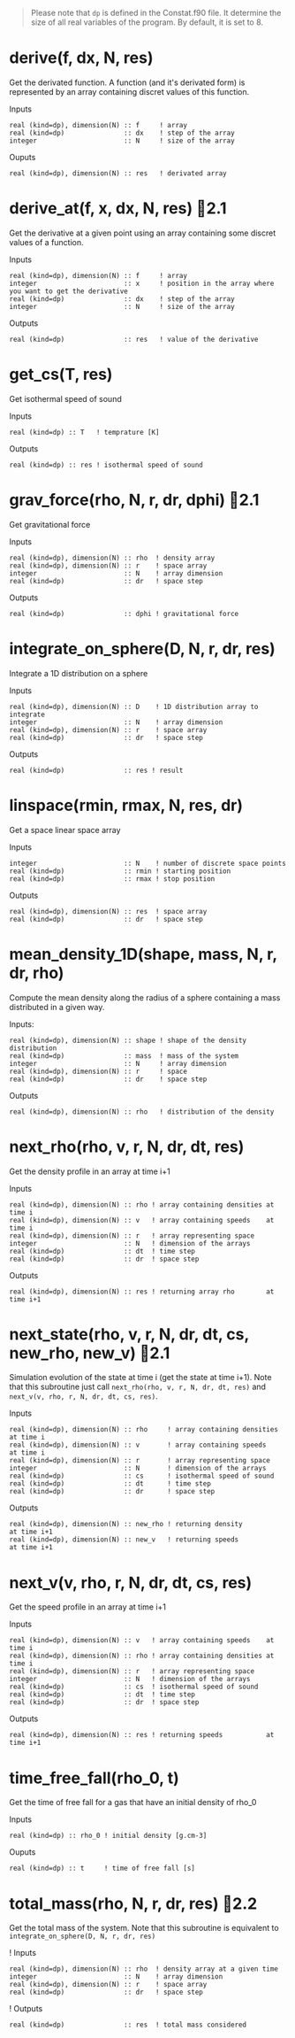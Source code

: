 > Please note that `dp` is defined in the Constat.f90 file. It determine the size of all real variables of the program. By default, it is set to 8.

# derive(f, dx, N, res)

Get the derivated function. A function (and it's derivated form) is represented by an array containing discret values of this function.

Inputs
```Fortran
real (kind=dp), dimension(N) :: f     ! array
real (kind=dp)               :: dx    ! step of the array
integer                      :: N     ! size of the array
```

Ouputs
```Fortran
real (kind=dp), dimension(N) :: res   ! derivated array
```

# derive_at(f, x, dx, N, res) 🔰2.1

Get the derivative at a given point using an array containing some discret values of a function.

Inputs
```Fortran
real (kind=dp), dimension(N) :: f     ! array
integer                      :: x     ! position in the array where you want to get the derivative
real (kind=dp)               :: dx    ! step of the array
integer                      :: N     ! size of the array
```

Outputs
```Fortran
real (kind=dp)               :: res   ! value of the derivative
```

# get_cs(T, res)

Get isothermal speed of sound

Inputs
```Fortran
real (kind=dp) :: T   ! temprature [K]
```

Outputs
```Fortran
real (kind=dp) :: res ! isothermal speed of sound
```

# grav_force(rho, N, r, dr, dphi) 🔰2.1

Get gravitational force

Inputs
```Fortran
real (kind=dp), dimension(N) :: rho  ! density array
real (kind=dp), dimension(N) :: r    ! space array
integer                      :: N    ! array dimension
real (kind=dp)               :: dr   ! space step
```

Outputs
```Fortran
real (kind=dp)               :: dphi ! gravitational force
```

# integrate_on_sphere(D, N, r, dr, res)

Integrate a 1D distribution on a sphere

Inputs
```Fortran
real (kind=dp), dimension(N) :: D    ! 1D distribution array to integrate
integer                      :: N    ! array dimension
real (kind=dp), dimension(N) :: r    ! space array
real (kind=dp)               :: dr   ! space step
```

Outputs
```Fortran
real (kind=dp)               :: res ! result
```

# linspace(rmin, rmax, N, res, dr)

Get a space linear space array

Inputs
```Fortran
integer                      :: N    ! number of discrete space points
real (kind=dp)               :: rmin ! starting position
real (kind=dp)               :: rmax ! stop position
```

Outputs
```Fortran
real (kind=dp), dimension(N) :: res  ! space array
real (kind=dp)               :: dr   ! space step
```

# mean_density_1D(shape, mass, N, r, dr, rho)

Compute the mean density along the radius of a sphere containing a mass distributed in a given way.

Inputs:
```Fortran
real (kind=dp), dimension(N) :: shape ! shape of the density distribution
real (kind=dp)               :: mass  ! mass of the system
integer                      :: N     ! array dimension
real (kind=dp), dimension(N) :: r     ! space
real (kind=dp)               :: dr    ! space step
```

Outputs
```Fortran
real (kind=dp), dimension(N) :: rho   ! distribution of the density
```

# next_rho(rho, v, r, N, dr, dt, res)

Get the density profile in an array at time i+1

Inputs
```Fortran
real (kind=dp), dimension(N) :: rho ! array containing densities at time i
real (kind=dp), dimension(N) :: v   ! array containing speeds    at time i
real (kind=dp), dimension(N) :: r   ! array representing space
integer                      :: N   ! dimension of the arrays
real (kind=dp)               :: dt  ! time step
real (kind=dp)               :: dr  ! space step
```

Outputs
```Fortran
real (kind=dp), dimension(N) :: res ! returning array rho        at time i+1
```

# next_state(rho, v, r, N, dr, dt, cs, new_rho, new_v) 🔰2.1

Simulation evolution of the state at time i (get the state at time i+1). Note that this subroutine just call `next_rho(rho, v, r, N, dr, dt, res)` and `next_v(v, rho, r, N, dr, dt, cs, res)`.

Inputs
```Fortran
real (kind=dp), dimension(N) :: rho     ! array containing densities at time i
real (kind=dp), dimension(N) :: v       ! array containing speeds    at time i
real (kind=dp), dimension(N) :: r       ! array representing space
integer                      :: N       ! dimension of the arrays
real (kind=dp)               :: cs      ! isothermal speed of sound
real (kind=dp)               :: dt      ! time step
real (kind=dp)               :: dr      ! space step
```

Outputs
```Fortran
real (kind=dp), dimension(N) :: new_rho ! returning density          at time i+1
real (kind=dp), dimension(N) :: new_v   ! returning speeds           at time i+1
```

# next_v(v, rho, r, N, dr, dt, cs, res)

Get the speed profile in an array at time i+1

Inputs
```Fortran
real (kind=dp), dimension(N) :: v   ! array containing speeds    at time i
real (kind=dp), dimension(N) :: rho ! array containing densities at time i
real (kind=dp), dimension(N) :: r   ! array representing space
integer                      :: N   ! dimension of the arrays
real (kind=dp)               :: cs  ! isothermal speed of sound
real (kind=dp)               :: dt  ! time step
real (kind=dp)               :: dr  ! space step
```

Outputs
```Fortran
real (kind=dp), dimension(N) :: res ! returning speeds           at time i+1
```

# time_free_fall(rho_0, t)

Get the time of free fall for a gas that have an initial density of rho_0

Inputs
```Fortran
real (kind=dp) :: rho_0 ! initial density [g.cm-3]
```

Ouputs
```Fortran
real (kind=dp) :: t     ! time of free fall [s]
```

# total_mass(rho, N, r, dr, res) 🔰2.2

Get the total mass of the system. Note that this subroutine is equivalent to `integrate_on_sphere(D, N, r, dr, res)`

! Inputs
```Fortran
real (kind=dp), dimension(N) :: rho  ! density array at a given time
integer                      :: N    ! array dimension
real (kind=dp), dimension(N) :: r    ! space array
real (kind=dp)               :: dr   ! space step
```

! Outputs
```Fortran
real (kind=dp)               :: res  ! total mass considered
```